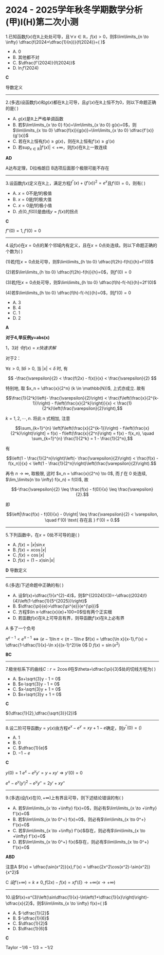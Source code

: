 # 2024 - 2025学年秋冬学期数学分析(甲)I(H)第二次小测


1.已知函数$f(x)$在$\mathbb{R}$上处处可导，且$\forall x \in \mathbb{R}$，$f(x)>0$，则$\lim\limits_{n \to \infty} \dfrac{f(2024+\dfrac{1}{n})}{f(2024)}=( )$

- A. 0
- B. 其他都不对
- C. $\dfrac{f'(2024)}{f(2024)}$
- D. $\ln f'(2024)$

**C** 

导数定义

---

2.(多选)设函数$f(x)$和$g(x)$都在$\mathbb{R}$上可导，且$g'(x)$在$\mathbb{R}$上恒不为0，则以下命题正确的是( )

- A. $g(x)$是$\mathbb{R}$上严格单调函数
- B. 若$\lim\limits_{x \to 0} f(x)=\lim\limits_{x \to 0} g(x)=0$，则$\lim\limits_{x \to 0} \dfrac{f(x)}{g(x)}=\lim\limits_{x \to 0} \dfrac{f'(x)}{g'(x)}$
- C. 若在$\mathbb{R}$上恒有$f(x) \geq g(x)$，则在$\mathbb{R}$上恒有$f'(x) \geq g'(x)$
- D. 若$\sup_{x \in \mathbb{R}}|f'(x)|<+\infty$，则$f(x)$在$\mathbb{R}$上一致连续

**AD**

A达布定理，D拉格朗日
B选项后面那个极限可能不存在


---

3.设函数$f(x)$定义在$\mathbb{R}$上，满足方程$f^{\prime \prime}(x)+(f'(x))^{2}=e^{x}$且$f'(0)=0$，则有( )

- A. $x = 0$不是$f$的极值
- B. $x = 0$是$f$的极大值
- C. $x = 0$是$f$的极小值
- D. 点$(0, f(0))$是曲线$y = f(x)$的拐点

**C**  

$f''(0) = 1,f'(0) = 0$

---

4.设$f(x)$在$x = 0$点的某个邻域内有定义，且在$x = 0$点处连续。则以下命题正确的个数为( )

(1)若$f$在$x = 0$点处可导，则$\lim\limits_{h \to 0} \dfrac{f(2h)-f(h)}{h}=f'(0)$

(2)若$\lim\limits_{h \to 0} \dfrac{f(2h)-f(h)}{h}=0$，则$f'(0)=0$

(3)若$f$在$x = 0$点处可导，则$\lim\limits_{h \to 0} \dfrac{f(h)-f(-h)}{h}=2f'(0)$

(4)若$\lim\limits_{h \to 0} \dfrac{f(h)-f(-h)}{h}=0$，则$f'(0)=0$

- A. 3
- B. 4
- C. 1
- D. 2

**A** 

**对于4,举反例y=abs(x)**

1，3对 $令f(x) = x快速求解$

对于2：

 $\forall \varepsilon>0, \exists\delta > 0$, 当 $|x| < \delta$ 时, 有

$$
-\frac{\varepsilon}{2} < \frac{f(2x) - f(x)}{x} < \frac{\varepsilon}{2}
$$

特别地, 取 $x_n = \dfrac{x}{2^n} (k \in \mathbb{N})$, 上式亦成立. 故有

$$\frac{1}{2^k}\left(- \frac{\varepsilon}{2}\right) < \frac{f\left(\frac{x}{2^{k-1}}\right) - f\left(\frac{x}{2^k}\right)}{x} < \frac{1}{2^k}\left(\frac{\varepsilon}{2}\right),$$

$k=1,2,\cdots,n$. 将此 n 式相加, 注意

$$\sum_{k=1}^{n} \left[f\left(\frac{x}{2^{k-1}}\right) - f\left(\frac{x}{2^k}\right)\right] = f(x) - f\left(\frac{x}{2^n}\right) = f(x) - f(x_n), \quad \sum_{k=1}^{n} \frac{1}{2^k} = 1 - \frac{1}{2^n},$$

有

$$\left(1 - \frac{1}{2^n}\right)\left(- \frac{\varepsilon}{2}\right) < \frac{f(x) - f(x_n)}{x} < \left(1 - \frac{1}{2^n}\right)\left(\frac{\varepsilon}{2}\right).$$

再令 $n \to \infty$, 取极限, 这时 $x_n = \dfrac{x}{2^n} \to 0$, 而 $f$ 在 $0$ 处连续, $\lim_\limits{n \to \infty} f(x_n) = f(0)$, 故

$$-\frac{\varepsilon}{2} \leq \frac{f(x) - f(0)}{x} \leq \frac{\varepsilon}{2}.$$

即

$$\left|\frac{f(x) - f(0)}{x} - 0\right| \leq \frac{\varepsilon}{2} < \varepsilon, \quad f'(0) \text{ 存在且 } f'(0) = 0.$$



---

5.下列函数中，在$x = 0$处不可导的是( )

- A. $f(x)=|x| \sin x$
- B. $f(x)=x \cos |x|$
- C. $f(x)=\cos |x|$
- D. $f(x)=(1 - x) \sin |x|$

**D** 导数定义

---

6.(多选)下述命题中正确的有( )

- A. 设$f(x)=\dfrac{1}{x^{2}-4}$，则$f^{(2024)}(3)=-\dfrac{(2024)!}{4}\left(1-\dfrac{1}{5^{2025}}\right)$ 
- B. $\dfrac{\pi}{e}>\dfrac{\pi^{e}}{e^{\pi}}$
- C. 方程$\ln x-\dfrac{x}{e}+100=0$恰有两个正实根
- D. 若函数$f(x)$在$\mathbb{R}$上可导且有界，则导函数$f'(x)$在$\mathbb{R}$上必有界

A 多了一个负号

$\pi^{e-1}<e^{\pi-1}\iff(e-1)\ln\pi<(\pi-1)\ln e$
$f(x) = \dfrac{\ln x}{x-1},f'(x) = \dfrac{1-\dfrac{1}{x}-\ln x}{(x-1)^2}\le 0$
D $f(x) = \sin(x^2)$

**BC**

---

7.极坐标系下的曲线$C: r = 2\cos\theta$在$\theta=\dfrac{\pi}{3}$处的切线方程为( )

- A. $x+\sqrt{3}y - 1 = 0$
- B. $x-\sqrt{3}y - 1 = 0$
- C. $x-\sqrt{3}y + 1 = 0$
- D. $x+\sqrt{3}y + 1 = 0$

**C**

$(\dfrac{1}{2},\dfrac{\sqrt{3}}{2})$

---

8.设二阶可导函数$y = y(x)$由方程$e^{x}-e^{y}=xy + 1 - e$确定，则$y^{\prime \prime}(0)=( )$

- A. 1
- B. 0
- C. $\dfrac{1}{e}$
- D. $-1 - e$

**C**

$y(0) = 1$
$e^x-e^yy' = y+xy'\Rightarrow y'(0) = 0$

$e^x-e^y(y')^2-e^yy'' = 2y'+ xy''$ 

---

9.(多选)设$f(x)$在$(0,+\infty)$上有界且可导，则下述结论错误的有( )

- A. 若$\lim\limits_{x \to +\infty} f(x)=0$，则必有$\lim\limits_{x \to +\infty} f'(x)=0$
- B. 若$\lim\limits_{x \to 0^+} f(x)=0$，则必有$\lim\limits_{x \to 0^+} f'(x)=0$
- C. 若$\lim\limits_{x \to +\infty} f'(x)$存在，则必有$\lim\limits_{x \to +\infty} f'(x)=0$
- D. 若$\lim\limits_{x \to 0^+} f(x)$存在，则必有$\lim\limits_{x \to 0^+} f'(x)=0$

**ABD**    

注意A $f(x) = \dfrac{\sin(x^2)}{x},f'(x) = \dfrac{2x^2\cos(x^2)-\sin(x^2)}{x^2}$

C $设f'(+\infty) = k\neq 0, f(2x)-f(x) = xf'(\xi)\to+\infty(x\to+\infty)$

---

10.设$f(x)=x^{3}\left(\sin\dfrac{1}{x}-\ln\left(1+\dfrac{1}{x}\right)\right)-\dfrac{x}{2}$，则$\lim\limits_{x \to \infty} f(x)=( )$

- A. $-\dfrac{1}{2}$
- B. $-\dfrac{1}{6}$
- C. $\dfrac{1}{2}$
- D. $\dfrac{1}{6}$

**C**   

Taylor $-1/6-1/3 = -1/2$  